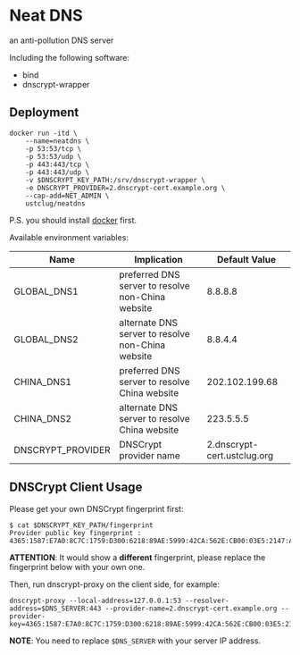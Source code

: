# Neat DNS

an anti-pollution DNS server

Including the following software:

* bind
* dnscrypt-wrapper

## Deployment

```shell
docker run -itd \
	--name=neatdns \
	-p 53:53/tcp \
	-p 53:53/udp \
	-p 443:443/tcp \
	-p 443:443/udp \
	-v $DNSCRYPT_KEY_PATH:/srv/dnscrypt-wrapper \
	-e DNSCRYPT_PROVIDER=2.dnscrypt-cert.example.org \
	--cap-add=NET_ADMIN \
	ustclug/neatdns
```

P.S. you should install [docker](https://www.docker.com) first.

Available environment variables:

| Name              | Implication                              | Default Value               |
| ----------------- | ---------------------------------------- | --------------------------- |
| GLOBAL_DNS1       | preferred DNS server to resolve non-China website | 8.8.8.8                     |
| GLOBAL_DNS2       | alternate DNS server to resolve non-China website | 8.8.4.4                     |
| CHINA_DNS1        | preferred DNS server to resolve China website | 202.102.199.68              |
| CHINA_DNS2        | alternate DNS server to resolve China website | 223.5.5.5                   |
| DNSCRYPT_PROVIDER | DNSCrypt provider name                   | 2.dnscrypt-cert.ustclug.org |

## DNSCrypt Client Usage

Please get your own DNSCrypt fingerprint first:

```shell
$ cat $DNSCRYPT_KEY_PATH/fingerprint
Provider public key fingerprint : 4365:1587:E7A0:8C7C:1759:D300:6218:89AE:5999:42CA:562E:CB00:03E5:2147:A850:E191
```

**ATTENTION**: It would show a **different** fingerprint, please replace the fingerprint below with your own one.

Then, run dnscrypt-proxy on the client side, for example:

```
dnscrypt-proxy --local-address=127.0.0.1:53 --resolver-address=$DNS_SERVER:443 --provider-name=2.dnscrypt-cert.example.org --provider-key=4365:1587:E7A0:8C7C:1759:D300:6218:89AE:5999:42CA:562E:CB00:03E5:2147:A850:E191
```

**NOTE**:  You need to replace `$DNS_SERVER` with your server IP address.

